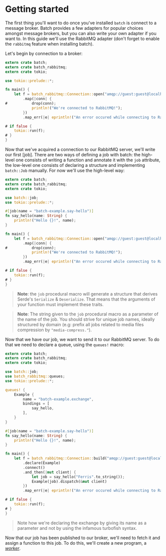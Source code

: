 # Getting started

The first thing you'll want to do once you've installed `batch` is connect to a message broker. Batch provides a few adapters for popular choices amongst message brokers, but you can also write your own adapter if you want to. In this guide we'll use the RabbitMQ adapter (don't forget to enable the `rabbitmq` feature when installing batch).

Let's begin by connection to a broker:

```rust
extern crate batch;
extern crate batch_rabbitmq;
extern crate tokio;

use tokio::prelude::*;

fn main() {
    let f = batch_rabbitmq::Connection::open("amqp://guest:guest@localhost:5672/%2f")
        .map(|conn| {
#           drop(conn);
            println!("We're connected to RabbitMQ!");
        })
        .map_err(|e| eprintln!("An error occured while connecting to RabbitMQ: {}", e));

# if false {
    tokio::run(f);
# }
}
```

Now that we've acquired a connection to our RabbitMQ server, we'll write our first [job]. There are two ways of defining a job with batch: the high-level one consists of writing a function and annotate it with the `job` attribute, the low-level one consists of declaring a structure and implementing `batch::Job` manually. For now we'll use the high-level way:

```rust
extern crate batch;
extern crate batch_rabbitmq;
extern crate tokio;

use batch::job;
use tokio::prelude::*;

#[job(name = "batch-example.say-hello")]
fn say_hello(name: String) {
    println!("Hello {}!", name);
}

fn main() {
    let f = batch_rabbitmq::Connection::open("amqp://guest:guest@localhost:5672/%2f")
        .map(|conn| {
#           drop(conn);
            println!("We're connected to RabbitMQ!");
        })
        .map_err(|e| eprintln!("An error occured while connecting to RabbitMQ: {}", e));

# if false {
    tokio::run(f);
# }
}
```

> **Note**: the `job` procedural macro will generate a structure that derives Serde's `Serialize` & `Deserialize`. That means that the arguments of your function must implement these traits. 

> **Note**: The string given to the `job` procedural macro as a parameter of the name of the job. You should strive for unique job names, ideally structured by domain (e.g: prefix all jobs related to media files compression by `"media-compress."`).

Now that we have our job, we want to send it to our RabbitMQ server. To do that we need to declare a queue, using the `queues!` macro:

```rust
extern crate batch;
extern crate batch_rabbitmq;
extern crate tokio;

use batch::job;
use batch_rabbitmq::queues;
use tokio::prelude::*;

queues! {
    Example {
        name = "batch-example.exchange",
        bindings = [
            say_hello,
        ],
    }
}

#[job(name = "batch-example.say-hello")]
fn say_hello(name: String) {
    println!("Hello {}!", name);
}

fn main() {
    let f = batch_rabbitmq::Connection::build("amqp://guest:guest@localhost:5672/%2f")
        .declare(Example)
        .connect()
        .and_then(|mut client| {
            let job = say_hello("Ferris".to_string());
            Example(job).dispatch(&mut client)
        })
        .map_err(|e| eprintln!("An error occured while connecting to RabbitMQ: {}", e));

# if false {
    tokio::run(f);
# }
}
```

> Note how we're declaring the exchange by giving its name as a parameter and not by using the infamous turbofish syntax.

Now that our job has been published to our broker, we'll need to fetch it and assign a function to this job. To do this, we'll create a new program, a *[worker]*.

[worker]: ../worker/index.html